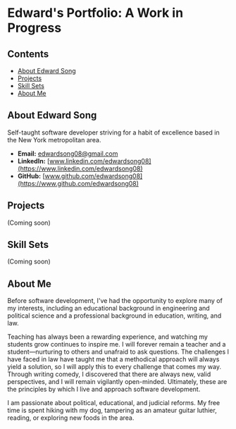 # Edward's Portfolio: A Work in Progress

## Contents
- [About Edward Song](#about-edward-song)
- [Projects](#projects)
- [Skill Sets](#skill-sets)
- [About Me](#about-me)

## About Edward Song

Self-taught software developer striving for a habit of excellence based in the New York metropolitan area.

- **Email:** [edwardsong08@gmail.com](mailto:edwardsong08@gmail.com)
- **LinkedIn:** [www.linkedin.com/edwardsong08](https://www.linkedin.com/edwardsong08)
- **GitHub:** [www.github.com/edwardsong08](https://www.github.com/edwardsong08)

## Projects
(Coming soon)

## Skill Sets
(Coming soon)

## About Me

Before software development, I've had the opportunity to explore many of my interests, including an educational background in engineering and political science and a professional background in education, writing, and law.

Teaching has always been a rewarding experience, and watching my students grow continues to inspire me. I will forever remain a teacher and a student—nurturing to others and unafraid to ask questions. The challenges I have faced in law have taught me that a methodical approach will always yield a solution, so I will apply this to every challenge that comes my way. Through writing comedy, I discovered that there are always new, valid perspectives, and I will remain vigilantly open-minded. Ultimately, these are the principles by which I live and approach software development.

I am passionate about political, educational, and judicial reforms. My free time is spent hiking with my dog, tampering as an amateur guitar luthier, reading, or exploring new foods in the area.
